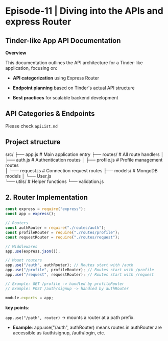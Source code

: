 # Episode-11 | Diving into the APIs and express Router

## Tinder-like App API Documentation

**Overview**

This documentation outlines the API architecture for a Tinder-like application, focusing on:

- **API categorization** using Express Router

- **Endpoint planning** based on Tinder's actual API structure

- **Best practices** for scalable backend development

## API Categories & Endpoints

Please check `apiList.md`

## Project structure

src/
├── app.js # Main application entry
├── routes/ # All route handlers
│ ├── auth.js # Authentication routes
│ ├── profile.js # Profile management routes  
│ └── request.js # Connection request routes
├── models/ # MongoDB models
│ └── User.js  
└── utils/ # Helper functions
└── validation.js

## 2. Router Implementation

```js
const express = require("express");
const app = express();

// Routers
const authRouter = require("./routes/auth");
const profileRouter = require("./routes/profile");
const requestRouter = require("./routes/request");

// Middlewares
app.use(express.json());

// Mount routers
app.use("/auth", authRouter); // Routes start with /auth
app.use("/profile", profileRouter); // Routes start with /profile
app.use("/request", requestRouter); // Routes start with /request

// Example: GET /profile -> handled by profileRouter
// Example: POST /auth/signup -> handled by authRouter

module.exports = app;
```

**key points**:

`app.use("/path", router)` → mounts a router at a path prefix.

- **Example**: app.use("/auth", authRouter) means routes in authRouter are accessible as /auth/signup, /auth/login, etc.

